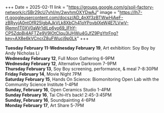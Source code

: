 +++
Date = 2025-02-11
link = "https://groups.google.com/g/soil-factory-network/c/SBr29cU7vhI/m/2wvhmOXYDwAJ"
image = "https://lh7-rt.googleusercontent.com/docsz/AD_4nXf3zBTWwHjAeF-zBRyyjA0ntOfR25lgbAJkVLk8XbCh41oYPovbIXeW4E7LVwV-lRemn1T0XV0aWr1dlLp6yo69_lFhY-CP5ZdpBj4AFTZe9V9IOtCIqu3lJHWu4GJfZ9PgYtrFng?key=AX8e6kVCncrZ8uFWucj9p0Lk"
+++

**Tuesday February 11-Wednesday February 19**, Art exhibition: Soy Boy by Andy Nicholas Li \
**Wednesday February 12**, Full Moon Gathering 6-9PM \
**Wednesday February 12**, Alternative Darkroom 7-9PM \
**Thursday February 13**, Soy Boy screening, performance, & meal 7-8:30PM \
**Friday February 14**, Movie Night 7PM \
**Saturday February 15**, Hands On Science: Biomonitoring Open Lab with the Community Science Institute 1-4PM \
**Sunday, February 16**, Open Ceramics Studio 1-4PM \
**Sunday February 16**, Tai Chi–It’s back! 2:45-3:45PM \
**Sunday, February 16**, Soundpainting  4-6PM \
**Monday February 17**, Art Share 5-7PM

<!--more-->